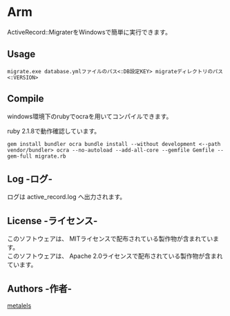 # Arm #

ActiveRecord::MigraterをWindowsで簡単に実行できます。

## Usage ##

``
migrate.exe database.ymlファイルのパス<:DB設定KEY> migrateディレクトリのパス<:VERSION>
``

## Compile ##

windows環境下のrubyでocraを用いてコンパイルできます。

ruby 2.1.8で動作確認しています。

``
gem install bundler ocra
bundle install --without development <--path vendor/bundler>
ocra --no-autoload --add-all-core --gemfile Gemfile --gem-full migrate.rb
``

## Log -ログ- ##

ログは active_record.log へ出力されます。

## License -ライセンス- ##

このソフトウェアは、 MITライセンスで配布されている製作物が含まれています。  
このソフトウェアは、 Apache 2.0ライセンスで配布されている製作物が含まれています。

## Authors -作者- ##

[metalels](https://github.com/metalels)
